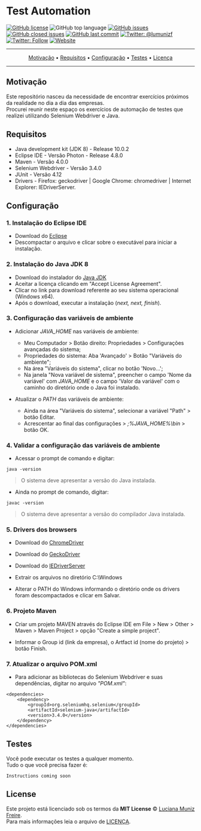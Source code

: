 # Test Automation

[![GitHub license](https://img.shields.io/github/license/lumunizf/Test-automation)](https://github.com/lumunizf/Test-automation/blob/master/LICENSE)
![GitHub top language](https://img.shields.io/github/languages/top/lumunizf/Test-automation)
[![GitHub issues](https://img.shields.io/github/issues/lumunizf/test-automation)](https://github.com/lumunizf/Test-automation/issues) 
[![GitHub closed issues](https://img.shields.io/github/issues-closed/lumunizf/Test-automation)](https://img.shields.io/github/issues-closed/lumunizf/Test-automation)
[![GitHub last commit](https://img.shields.io/github/last-commit/lumunizf/Test-automation)](https://github.com/lumunizf/Test-automation/commits/master)
[![Twitter: @lumunizf](https://img.shields.io/badge/Contact-@lumunizf-blueviolet.svg?style=flat)](https://twitter.com/lumunizf) 
[![Twitter: Follow](https://img.shields.io/twitter/follow/lumunizf?label=Follow&style=flat)](https://twitter.com/lumunizf) 
[![Website](https://img.shields.io/website?url=https://medium.com/@lumunizf)](https://medium.com/@lumunizf)


-------
<p align="center">
    <a href="#motivação">Motivação</a> &bull;
    <a href="#requisitos">Requisitos</a> &bull;
    <a href="#configuração">Configuração</a> &bull;
    <a href="#testes">Testes</a> &bull;
    <a href="#license">Licença</a>
</p>

-------

## Motivação

Este repositório nasceu da necessidade de encontrar exercícios próximos da realidade no dia a dia das empresas. <BR/>
Procurei reunir neste espaço os exercícios de automação de testes que realizei utilizando Selenium Webdriver e Java.



## Requisitos

 * Java development kit (JDK 8) - Release 10.0.2
 * Eclipse IDE - Versão Photon - Release 4.8.0
 * Maven - Versão 4.0.0
 * Selenium Webdriver - Versão 3.4.0
 * JUnit - Versão 4.12
 * Drivers - Firefox: geckodriver | Google Chrome: chromedriver | Internet Explorer: IEDriverServer.

 
## Configuração

### 1. Instalação do Eclipse IDE

* Download do [Eclipse](https://www.eclipse.org/downloads/)
* Descompactar o arquivo e clicar sobre o executável para iniciar a instalação.


### 2. Instalação do Java JDK 8

- Download do instalador do [Java JDK](http://www.oracle.com/technetwork/pt/java/javase/downloads)
- Aceitar a licença clicando em "Accept License Agreement".
- Clicar no link para download referente ao seu sistema operacional (Windows x64).
- Após o download, executar a instalação (*next, next, finish*).


### 3. Configuração das variáveis de ambiente

- Adicionar *JAVA_HOME* nas variáveis de ambiente:

    * Meu Computador > Botão direito: Propriedades > Configurações avançadas do sistema;
    * Propriedades do sistema: Aba 'Avançado' > Botão "Variáveis do ambiente";
    * Na área "Variáveis do sistema", clicar no botão 'Novo...';
    * Na janela "Nova variável de sistema", preencher o campo 'Nome da variável' com *JAVA_HOME* e o campo 'Valor da variável' com o caminho do diretório onde o Java foi instalado.

- Atualizar o *PATH* das variáveis de ambiente:
    * Ainda na área "Variáveis do sistema", selecionar a variável "Path" > botão Editar.
    * Acrescentar ao final das configurações > *;%JAVA_HOME%\bin* > botão OK.

### 4. Validar a configuração das variáveis de ambiente

- Acessar o prompt de comando e digitar:

```
java -version
```

> O sistema deve apresentar a versão do Java instalada.

- Ainda no prompt de comando, digitar:

```
javac -version
```

> O sistema deve apresentar a versão do compilador Java instalada.

### 5. Drivers dos browsers

* Download do [ChromeDriver](https://sites.google.com/a/chromium.org/chromedriver/home)

* Download do [GeckoDriver](https://github.com/mozilla/geckodriver/releases)

* Download do [IEDriverServer](https://www.seleniumhq.org/download/)

* Extrair os arquivos no diretório C:\Windows

* Alterar o PATH do Windows informando o diretório onde os drivers foram descompactados e clicar em Salvar.


### 6. Projeto Maven

* Criar um projeto MAVEN através do Eclipse IDE em File > New > Other > Maven > Maven Project > opção "Create a simple project".

* Informar o Group id (link da empresa), o Artfact id (nome do projeto) > botão Finish.


### 7. Atualizar o arquivo POM.xml

* Para adicionar as bibliotecas do Selenium Webdriver e suas dependências, digitar no arquivo *"POM.xml"*:

```
<dependencies>
  	<dependency>
  		<groupId>org.seleniumhq.selenium</groupId>
  		<artifactId>selenium-java</artifactId>
  		<version>3.4.0</version>
  	</dependency>
</dependencies>
```



## Testes

Você pode executar os testes a qualquer momento. <BR/>
Tudo o que você precisa fazer é:
```
Instructions coming soon
```

## License


Este projeto está licenciado sob os termos da **MIT License** © [Luciana Muniz Freire](https://br.linkedin.com/in/lumunizf). <BR/>
Para mais informações leia o arquivo de [LICENÇA](https://github.com/lumunizf/Test-automation/blob/master/LICENSE).
